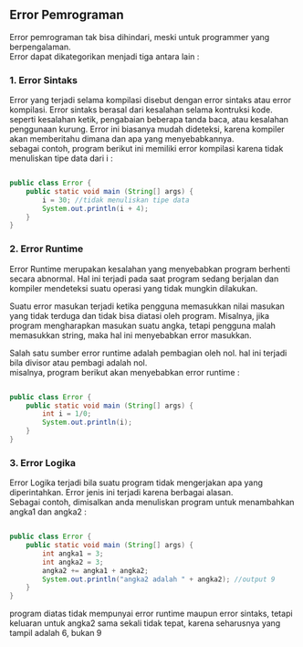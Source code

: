 ## Error Pemrograman

Error pemrograman tak bisa dihindari, meski untuk programmer yang berpengalaman. 
<br>Error dapat dikategorikan menjadi tiga antara lain :

### 1. Error Sintaks

Error yang terjadi selama kompilasi disebut dengan error sintaks atau error kompilasi. Error sintaks berasal dari kesalahan selama kontruksi kode.
seperti kesalahan ketik, pengabaian beberapa tanda baca, atau kesalahan penggunaan kurung.
Error ini biasanya mudah dideteksi, karena kompiler akan memberitahu dimana dan apa yang menyebabkannya.
<br>
sebagai contoh, program berikut ini memiliki error kompilasi karena tidak menuliskan tipe data dari i :

```java

public class Error {
    public static void main (String[] args) {
        i = 30; //tidak menuliskan tipe data
        System.out.println(i + 4);
    }
}

```

### 2. Error Runtime

Error Runtime merupakan kesalahan yang menyebabkan program berhenti secara abnormal.
Hal ini terjadi pada saat program sedang berjalan dan kompiler mendeteksi suatu operasi yang tidak mungkin dilakukan.

Suatu error masukan terjadi ketika pengguna memasukkan nilai masukan yang tidak terduga dan tidak bisa diatasi oleh program.
Misalnya, jika program mengharapkan masukan suatu angka, tetapi pengguna malah memasukkan string, maka hal ini menyebabkan error masukkan.

Salah satu sumber error runtime adalah pembagian oleh nol.
hal ini terjadi bila divisor atau pembagi adalah nol. 
<br>
misalnya, program berikut akan menyebabkan error runtime :

```java

public class Error {
    public static void main (String[] args) {
        int i = 1/0;
        System.out.println(i);
    }
}

```

### 3. Error Logika

Error Logika terjadi bila suatu program tidak mengerjakan apa yang diperintahkan.
Error jenis ini terjadi karena berbagai alasan.
<br>
Sebagai contoh, dimisalkan anda menuliskan program untuk menambahkan angka1 dan angka2 :

```java

public class Error {
    public static void main (String[] args) {
        int angka1 = 3;
        int angka2 = 3;
        angka2 += angka1 + angka2;
        System.out.println("angka2 adalah " + angka2); //output 9
    }
}

```

program diatas tidak mempunyai error runtime maupun error sintaks, tetapi keluaran untuk angka2 sama sekali tidak tepat, karena seharusnya yang tampil adalah 6, bukan 9
